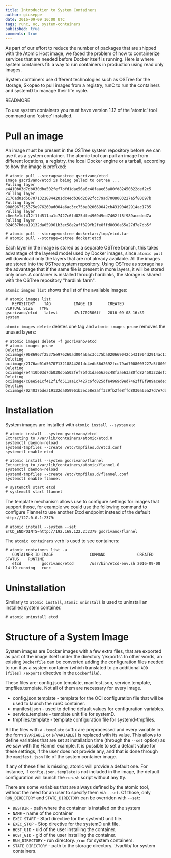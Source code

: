 ```yaml
---
title: Introduction to System Containers
author: giuseppe
date: 2016-09-09 10:00 UTC
tags: runc, oc, system-containers
published: true
comments: true
---
```


As part of our effort to reduce the number of packages that are
shipped with the Atomic Host image, we faced the problem of how to
containerize services that are needed before Docker itself is running.
Here is where system containers fit: a way to run containers in
production using read only images.

System containers use different technologies such as OSTree for the
storage, Skopeo to pull images from a registry, runC to run the
containers and systemD to manage their life cycle.

READMORE

To use system containers you must have version 1.12 of the 'atomic'
tool command and 'ostree' installed.

# Pull an image

An image must be present in the OSTree system repository before we can
use it as a system container.  The atomic tool can pull an image from
different locations, a registry, the local Docker engine or a tarball,
according to how the image is prefixed:

```
# atomic pull --storage=ostree gscrivano/etcd
Image gscrivano/etcd is being pulled to ostree ...
Pulling layer e4410b03d7db030dba502fef7bfd1dae56a6c48faae63a80fd82450322def2c5
Pulling layer 2176ad01d5670713218844201dc4edb36d2692fcc79ad7008003227a5f80097b
Pulling layer 9086967f25375e976260ad004a6ac3cc75ba020669042cb431904d2914ac1735
Pulling layer c0ee5e1cf412f1fd511aa1c7427c6fd825dfe4969d9ed7462ff8f989aceded7a
Pulling layer 024037bdea19132da059961b3ec58e2aff329fb2fe8ffd8030a65a27d7e7db5f

# atomic pull --storage=ostree dockertar:/tmp/etcd.tar
# atomic pull --storage=ostree docker:etcd
```

Each layer in the image is stored as a separate OSTree branch, this
takes advantage of the layered model used by Docker images, since
`atomic pull` will download only the layers that are not already
available.  All the images are stored into the OSTree system
repository.
Using OSTree as storage has the advantage that if the same file is
present in more layers, it will be stored only once.  A container is
installed through hardlinks, the storage is shared with the OSTree
repository "hardlink farm".

`atomic images list` shows the list of the available images:

```
# atomic images list
   REPOSITORY    TAG          IMAGE ID       CREATED            VIRTUAL SIZE   TYPE
gscrivano/etcd   latest       d7c1702506ff   2016-09-08 16:39                  system

```

`atomic images delete` deletes one tag and `atomic images prune`
removes the unused layers:

```
# atomic images delete -f gscrivano/etcd
# atomic images prune
Deleting ociimage/9086967f25375e976260ad004a6ac3cc75ba020669042cb431904d2914ac1735
Deleting ociimage/2176ad01d5670713218844201dc4edb36d2692fcc79ad7008003227a5f80097b
Deleting ociimage/e4410b03d7db030dba502fef7bfd1dae56a6c48faae63a80fd82450322def2c5
Deleting ociimage/c0ee5e1cf412f1fd511aa1c7427c6fd825dfe4969d9ed7462ff8f989aceded7a
Deleting ociimage/024037bdea19132da059961b3ec58e2aff329fb2fe8ffd8030a65a27d7e7db5f

```

# Installation

System images are installed with `atomic install --system` as:

```
# atomic install --system gscrivano/etcd
Extracting to /var/lib/containers/atomic/etcd.0
systemctl daemon-reload
systemd-tmpfiles --create /etc/tmpfiles.d/etcd.conf
systemctl enable etcd

# atomic install --system gscrivano/flannel
Extracting to /var/lib/containers/atomic/flannel.0
systemctl daemon-reload
systemd-tmpfiles --create /etc/tmpfiles.d/flannel.conf
systemctl enable flannel

# systemctl start etcd
# systemctl start flannel
```

The template mechanism allows use to configure settings for images
that support those, for example we could use the following command to
configure Flannel to use another Etcd endpoint instead of the default
`http://127.0.0.1:2379`:

```
# atomic install --system --set ETCD_ENDPOINTS=http://192.168.122.2:2379 gscrivano/flannel
```

The `atomic containers` verb is used to see containers:

```
# atomic containers list -a
   CONTAINER ID IMAGE                COMMAND              CREATED          STATUS    RUNTIME
   etcd         gscrivano/etcd       /usr/bin/etcd-env.sh 2016-09-08 14:19 running   runc
```


# Uninstallation

Similarly to `atomic install`, `atomic uninstall` is used to uninstall
an installed system container.

```
# atomic uninstall etcd
```


# Structure of a System Image

System images are Docker images with a few extra files, that are
exported as part of the image itself under the directory '/exports'.
In other words, an existing `Dockerfile` can be converted adding the
configuration files needed to run it as a system container (which
translated to an additional `ADD [files] /exports` directive in the
`Dockerfile`).

These files are: config.json.template, manifest.json,
service.template, tmpfiles.template.  Not all of them are necessary
for every image.

- config.json.template - template for the OCI configuration file that
  will be used to launch the runC container.
- manifest.json - used to define default values for configuration
  variables.
- service.template - template unit file for systemD.
- tmpfiles.template - template configuration file for systemd-tmpfiles.

All the files with a `.template` suffix are preprocessed and every
variable in the form `$VARIABLE` or `${VARIABLE}` is replaced with
its value.  This allows to define variables that are set at
installation time (through the `--set` option) as we saw with the
Flannel example.  It is possible to set a default value for these
settings, if the user does not provide any, and that is done through
the `manifest.json` file of the system container image.

If any of these files is missing, atomic will provide a default one.
For instance, if `config.json.template` is not included in the image,
the default configuration will launch the `run.sh` script without any
tty.

There are some variables that are always defined by the atomic tool,
without the need for an user to specify them via `--set`.  Of those,
only `RUN_DIRECTORY` and `STATE_DIRECTORY` can be overriden with
`--set`:

- `DESTDIR` - path where the container is installed on the system
- `NAME` - name of the container
- `EXEC_START` - Start directive for the systemD unit file.
- `EXEC_STOP` - Stop directive for the systemD unit file.
- `HOST_UID` - uid of the user installing the container.
- `HOST_GID` - gid of the user installing the container.
- `RUN_DIRECTORY` - run directory.  `/run` for system containers.
- `STATE_DIRECTORY` - path to the storage directory. `/var/lib/ for
  system containers.
